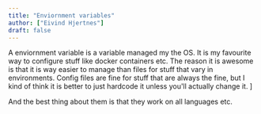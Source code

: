 ```yaml
---
title: "Enviornment variables"
author: ["Eivind Hjertnes"]
draft: false
---
```


A enviornment variable is a variable managed my the OS. It is my favourite way to configure stuff like docker containers etc. The reason it is awesome is that it is way easier to manage than files for stuff that vary in environments. Config files are fine for stuff that are always the fine, but I kind of think it is better to just hardcode it unless you'll actually change it. ]

And the best thing about them is that they work on all languages etc.
